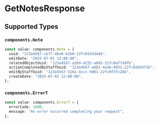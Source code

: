 # GetNotesResponse


## Supported Types

### `components.Note`

```typescript
const value: components.Note = {
  uuid: "123e4567-cb77-4be0-b1b0-22fc0142d44b",
  editDate: "2025-07-01 12:00:00",
  relatedObjectUuid: "123e4567-a3b9-4235-a685-22fc0af7a9fb",
  actionCompletedByStaffUuid: "123e4567-a681-4a4b-8931-22fc026d3f3b",
  editByStaffUuid: "123e4567-516a-4ccc-9d01-22fc0f3fc2bb",
  createDate: "2025-07-01 12:00:00",
};
```

### `components.ErrorT`

```typescript
const value: components.ErrorT = {
  errorCode: 1000,
  message: "An error occurred completing your request",
};
```

